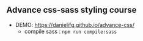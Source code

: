 ## Advance css-sass styling course


* DEMO: https://danielifg.github.io/advance-css/
  *  compile sass : `npm run compile:sass`
